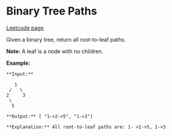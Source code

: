 # Binary Tree Paths
[Leetcode page](https://leetcode.com/problems/binary-tree-paths/description)

Given a binary tree, return all root-to-leaf paths.

**Note:**  A leaf is a node with no children.

**Example:**

    
    
    **Input:**
    
       1
     /   \
    2     3
     \
      5
    
    **Output:** [ "1->2->5", "1->3"]
    
    **Explanation:** All root-to-leaf paths are: 1- >2->5, 1->3
    

